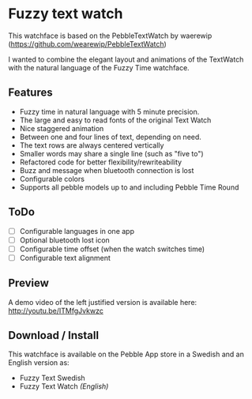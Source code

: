 Fuzzy text watch
========================

This watchface is based on the PebbleTextWatch by waerewip (https://github.com/wearewip/PebbleTextWatch)

I wanted to combine the elegant layout and animations of the TextWatch with the natural language of
the Fuzzy Time watchface.

Features
--------
 - Fuzzy time in natural language with 5 minute precision.
 - The large and easy to read fonts of the original Text Watch
 - Nice staggered animation
 - Between one and four lines of text, depending on need.
 - The text rows are always centered vertically
 - Smaller words may share a single line (such as "five to")
 - Refactored code for better flexibility/rewriteability
 - Buzz and message when bluetooth connection is lost
 - Configurable colors
 - Supports all pebble models up to and including Pebble Time Round

ToDo
----
 - [ ] Configurable languages in one app
 - [ ] Optional bluetooth lost icon
 - [ ] Configurable time offset (when the watch switches time)
 - [ ] Configurable text alignment

Preview
-------
A demo video of the left justified version is available here:
http://youtu.be/ITMfgJvkwzc


Download / Install
------
This watchface is available on the Pebble App store in a Swedish and an English version as:

 - Fuzzy Text Swedish
 - Fuzzy Text Watch _(English)_
